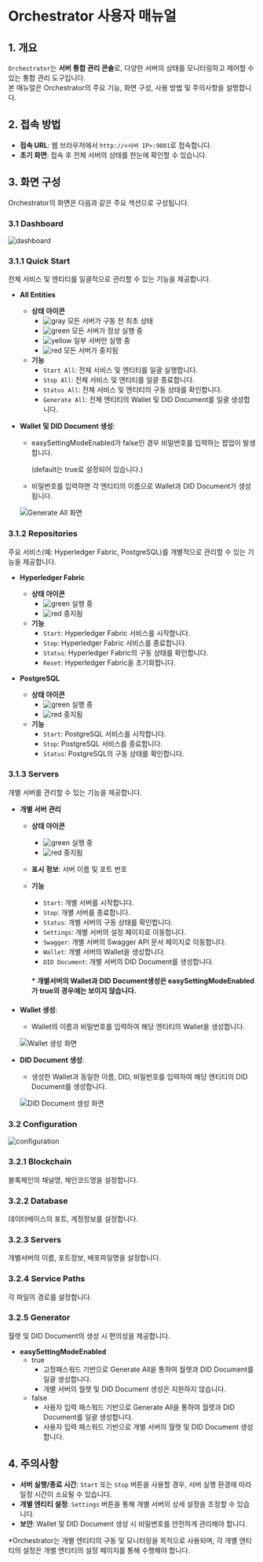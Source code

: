 # Orchestrator 사용자 매뉴얼

## 1. 개요
`Orchestrator`는 **서버 통합 관리 콘솔**로, 다양한 서버의 상태를 모니터링하고 제어할 수 있는 통합 관리 도구입니다.  
본 매뉴얼은 Orchestrator의 주요 기능, 화면 구성, 사용 방법 및 주의사항을 설명합니다.

## 2. 접속 방법
- **접속 URL**: 웹 브라우저에서 `http://<서버 IP>:9001`로 접속합니다.
- **초기 화면**: 접속 후 전체 서버의 상태를 한눈에 확인할 수 있습니다.

## 3. 화면 구성
Orchestrator의 화면은 다음과 같은 주요 섹션으로 구성됩니다.

### 3.1 Dashboard
![dashboard](./image/dashboard.png)

### 3.1.1 Quick Start
전체 서비스 및 엔티티를 일괄적으로 관리할 수 있는 기능을 제공합니다.

- **All Entities**
  - **상태 아이콘**
    - ![gray](./image/gray_icon.png) 모든 서버가 구동 전 최초 상태
    - ![green](./image/green_icon.png) 모든 서버가 정상 실행 중
    - ![yellow](./image/yellow_icon.png) 일부 서버만 실행 중
    - ![red](./image/red_icon.png) 모든 서버가 중지됨
  - **기능**
    - `Start All`: 전체 서비스 및 엔티티를 일괄 실행합니다.
    - `Stop All`: 전체 서비스 및 엔티티를 일괄 종료합니다.
    - `Status All`: 전체 서비스 및 엔티티의 구동 상태를 확인합니다.
    - `Generate All`: 전체 엔티티의 Wallet 및 DID Document를 일괄 생성합니다.

- **Wallet 및 DID Document 생성**:
  - easySettingModeEnabled가 false인 경우 비밀번호를 입력하는 팝업이 발생합니다.
    
    (default는 true로 설정되어 있습니다.)

  - 비밀번호를 입력하면 각 엔티티의 이름으로 Wallet과 DID Document가 생성됩니다.

  ![Generate All 화면](./image/generate_all.png)

### 3.1.2 Repositories
주요 서비스(예: Hyperledger Fabric, PostgreSQL)를 개별적으로 관리할 수 있는 기능을 제공합니다.

- **Hyperledger Fabric**
  - **상태 아이콘**
    - ![green](./image/green_icon.png) 실행 중
    - ![red](./image/red_icon.png) 중지됨
  - **기능**
    - `Start`: Hyperledger Fabric 서비스를 시작합니다.
    - `Stop`: Hyperledger Fabric 서비스를 종료합니다.
    - `Status`: Hyperledger Fabric의 구동 상태를 확인합니다.
    - `Reset`: Hyperledger Fabric을 초기화합니다.

- **PostgreSQL**
  - **상태 아이콘**
    - ![green](./image/green_icon.png) 실행 중
    - ![red](./image/red_icon.png) 중지됨
  - **기능**
    - `Start`: PostgreSQL 서비스를 시작합니다.
    - `Stop`: PostgreSQL 서비스를 종료합니다.
    - `Status`: PostgreSQL의 구동 상태를 확인합니다.

### 3.1.3 Servers
개별 서버를 관리할 수 있는 기능을 제공합니다.

- **개별 서버 관리**
  - **상태 아이콘**
    - ![green](./image/green_icon.png) 실행 중
    - ![red](./image/red_icon.png) 중지됨
  - **표시 정보**: 서버 이름 및 포트 번호
  - **기능**
    - `Start`: 개별 서버를 시작합니다.
    - `Stop`: 개별 서버를 종료합니다.
    - `Status`: 개별 서버의 구동 상태를 확인합니다.
    - `Settings`: 개별 서버의 설정 페이지로 이동합니다.
    - `Swagger`: 개별 서버의 Swagger API 문서 페이지로 이동합니다.
    - `Wallet`: 개별 서버의 Wallet을 생성합니다.
    - `DID Document`: 개별 서버의 DID Document를 생성합니다.

    #### * 개별서버의 Wallet과 DID Document생성은 easySettingModeEnabled가 true의 경우에는 보이지 않습니다.

- **Wallet 생성**:
  - Wallet의 이름과 비밀번호를 입력하여 해당 엔티티의 Wallet을 생성합니다.

  ![Wallet 생성 화면](./image/wallet.png)


- **DID Document 생성**:
  - 생성한 Wallet과 동일한 이름, DID, 비밀번호를 입력하여 해당 엔티티의 DID Document를 생성합니다.

  ![DID Document 생성 화면](./image/diddoc.png)


### 3.2 Configuration

![configuration](./image/configuration.png)

### 3.2.1 Blockchain
블록체인의 채널명, 체인코드명을 설정합니다.

### 3.2.2 Database
데이터베이스의 포트, 계정정보를 설정합니다.

### 3.2.3 Servers
개별서버의 이름, 포트정보, 배포파일명을 설정합니다.

### 3.2.4 Service Paths
각 파일의 경로를 설정합니다.

### 3.2.5 Generator
월렛 및 DID Document의 생성 시 편의성을 제공합니다.

- **easySettingModeEnabled**
    - true
      - 고정패스워드 기반으로 Generate All을 통하여 월렛과 DID Document를 일괄 생성합니다.
      - 개별 서버의 월렛 및 DID Document 생성은 지원하지 않습니다.
    - false
      - 사용자 입력 패스워드 기반으로 Generate All을 통하여 월렛과 DID Document를 일괄 생성합니다.
      - 사용자 입력 패스워드 기반으로 개별 서버의 월렛 및 DID Document 생성합니다.

## 4. 주의사항
- **서버 실행/종료 시간**: `Start` 또는 `Stop` 버튼을 사용할 경우, 서버 실행 환경에 따라 일정 시간이 소요될 수 있습니다.
- **개별 엔티티 설정**: `Settings` 버튼을 통해 개별 서버의 상세 설정을 조정할 수 있습니다.
- **보안**: Wallet 및 DID Document 생성 시 비밀번호를 안전하게 관리해야 합니다.

*Orchestrator는 개별 엔티티의 구동 및 모니터링을 목적으로 사용되며, 각 개별 엔티티의 설정은 개별 엔티티의 설정 페이지를 통해 수행해야 합니다.

